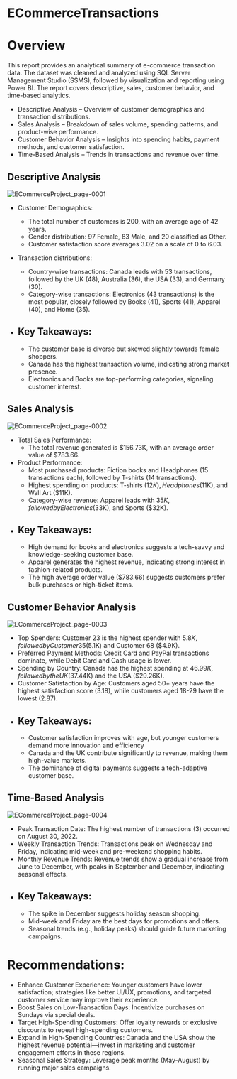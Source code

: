 # ECommerceTransactions

# Overview
This report provides an analytical summary of e-commerce transaction data. The dataset was cleaned and analyzed using SQL Server Management Studio (SSMS), followed by visualization and reporting using Power BI. The report covers descriptive, sales, customer behavior, and time-based analytics.
- Descriptive Analysis – Overview of customer demographics and transaction distributions.
- Sales Analysis – Breakdown of sales volume, spending patterns, and product-wise performance.
- Customer Behavior Analysis – Insights into spending habits, payment methods, and customer satisfaction.
- Time-Based Analysis – Trends in transactions and revenue over time.

## Descriptive Analysis
![ECommerceProject_page-0001](https://github.com/user-attachments/assets/b881a3dc-a4e5-4cf3-850e-8530c82b9c5a)
- Customer Demographics:
  - The total number of customers is 200, with an average age of 42 years.
  - Gender distribution: 97 Female, 83 Male, and 20 classified as Other.
  - Customer satisfaction score averages 3.02 on a scale of 0 to 6.03.
- Transaction distributions:
  - Country-wise transactions: Canada leads with 53 transactions, followed by the UK (48), Australia (36), the USA (33), and Germany (30).
  - Category-wise transactions: Electronics (43 transactions) is the most popular, closely followed by Books (41), Sports (41), Apparel (40), and Home (35).

- ## Key Takeaways:
  - The customer base is diverse but skewed slightly towards female shoppers.
  - Canada has the highest transaction volume, indicating strong market presence.
  - Electronics and Books are top-performing categories, signaling customer interest.

## Sales Analysis
![ECommerceProject_page-0002](https://github.com/user-attachments/assets/98fdc9d8-ed5e-4cc9-a9cc-378dea233aa1)
- Total Sales Performance:
  - The total revenue generated is $156.73K, with an average order value of $783.66.
- Product Performance:
  - Most purchased products: Fiction books and Headphones (15 transactions each), followed by T-shirts (14 transactions).
  - Highest spending on products: T-shirts ($12K), Headphones ($11K), and Wall Art ($11K).
  - Category-wise revenue: Apparel leads with $35K, followed by Electronics ($33K), and Sports ($32K).
- ##  Key Takeaways:
  - High demand for books and electronics suggests a tech-savvy and knowledge-seeking customer base.
  - Apparel generates the highest revenue, indicating strong interest in fashion-related products.
  - The high average order value ($783.66) suggests customers prefer bulk purchases or high-ticket items.

## Customer Behavior Analysis
![ECommerceProject_page-0003](https://github.com/user-attachments/assets/10e31e1f-398e-474c-8ea8-777a2d2eb2e3)
- Top Spenders: Customer 23 is the highest spender with $5.8K, followed by Customer 35 ($5.1K) and Customer 68 ($4.9K).
- Preferred Payment Methods: Credit Card and PayPal transactions dominate, while Debit Card and Cash usage is lower.
- Spending by Country: Canada has the highest spending at $46.99K, followed by the UK ($37.44K) and the USA ($29.26K).
- Customer Satisfaction by Age: Customers aged 50+ years have the highest satisfaction score (3.18), while customers aged 18-29 have the lowest (2.87).
- ## Key Takeaways:
  - Customer satisfaction improves with age, but younger customers demand more innovation and efficiency
  - Canada and the UK contribute significantly to revenue, making them high-value markets.
  - The dominance of digital payments suggests a tech-adaptive customer base.

##  Time-Based Analysis
![ECommerceProject_page-0004](https://github.com/user-attachments/assets/d0a1ed6d-427a-428c-acff-1e3044c6423a)
- Peak Transaction Date: The highest number of transactions (3) occurred on August 30, 2022.
- Weekly Transaction Trends: Transactions peak on Wednesday and Friday, indicating mid-week and pre-weekend shopping habits.
- Monthly Revenue Trends: Revenue trends show a gradual increase from June to December, with peaks in September and December, indicating seasonal effects.
- ## Key Takeaways:
  - The spike in December suggests holiday season shopping.
  - Mid-week and Friday are the best days for promotions and offers.
  - Seasonal trends (e.g., holiday peaks) should guide future marketing campaigns.

# Recommendations:
- Enhance Customer Experience: Younger customers have lower satisfaction; strategies like better UI/UX, promotions, and targeted customer service may improve their experience.
- Boost Sales on Low-Transaction Days: Incentivize purchases on Sundays via special deals.
- Target High-Spending Customers: Offer loyalty rewards or exclusive discounts to repeat high-spending customers.
- Expand in High-Spending Countries: Canada and the USA show the highest revenue potential—invest in marketing and customer engagement efforts in these regions.
- Seasonal Sales Strategy: Leverage peak months (May-August) by running major sales campaigns.

















